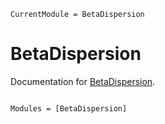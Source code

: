 ```@meta
CurrentModule = BetaDispersion
```

# BetaDispersion

Documentation for [BetaDispersion](https://github.com/EvoArt/BetaDispersion.jl).

```@index
```

```@autodocs
Modules = [BetaDispersion]
```
